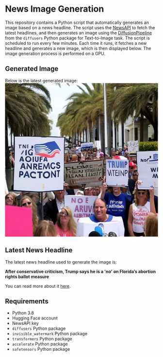 # News Image Generation
This repository contains a Python script that automatically generates an image based on a news headline. The script uses the [NewsAPI](https://newsapi.org/) to fetch the latest headlines, and then generates an image using the [DiffusionPipeline](https://github.com/huggingface/diffusers) from the `diffusers` Python package for Text-to-Image task.
The script is scheduled to run every few minutes. Each time it runs, it fetches a new headline and generates a new image, which is then displayed below. The image generation process is performed on a GPU.

## Generated Image
Below is the latest generated image:
![Generated Image](image.png)

## Latest News Headline
The latest news headline used to generate the image is:

**After conservative criticism, Trump says he is a 'no' on Florida’s abortion rights ballot measure**

You can read more about it [here](https://news.google.com/rss/articles/CBMib0FVX3lxTE5OUXZzSmlKS2NOS0F6a2RsMXBSS3Y4V1VvMEthZ3FadUZFSlpldENGRm9hWkpQNjY3MkJCMTlITXpKVm5GOFJvX2g5OGVSVllBNVFfWnFqTGx2Y09PNXpXakhVWEZYY2VYUVRsbFNQSQ?oc=5).

## Requirements
- Python 3.8
- Hugging Face account
- NewsAPI key
- `diffusers` Python package
- `invisible_watermark` Python package
- `transformers` Python package
- `accelerate` Python package
- `safetensors` Python package
